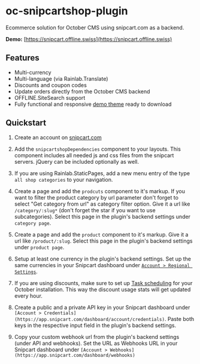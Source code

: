 # oc-snipcartshop-plugin

Ecommerce solution for October CMS using snipcart.com as a backend.

**Demo:** [https://snipcart.offline.swiss](https://snipcart.offline.swiss)

## Features

* Multi-currency
* Multi-language (via Rainlab.Translate)
* Discounts and coupon codes
* Update orders directly from the October CMS backend
* OFFLINE.SiteSearch support
* Fully functional and responsive [demo theme](https://github.com/OFFLINE-GmbH/oc-snipcartshop-theme) ready to download 

## Quickstart

1. Create an account on [snipcart.com](http://snipcart.com)

1. Add the `snipcartshopDependencies` component to your layouts. This component includes all needed js and css files from the snipcart servers. jQuery can be included optionally as well.

1. If you are using Rainlab.StaticPages, add a new menu entry of the type `all shop categories` to your navigation.  

1. Create a page and add the `prodcuts` component to it's markup. If you want to filter the product category by url parameter don't forget to select "Get category from url" as category filter option. Give it a url like `/category/:slug*` (don't forget the star if you want to use subcategories). Select this page in the plugin's backend settings under `category page`.

1. Create a page and add the `product` component to it's markup. Give it a url like `/product/:slug`. Select this page in the plugin's backend settings under `product page`.

1. Setup at least one currency in the plugin's backend settings. Set up the same currencies in your Snipcart dashboard under [`Account > Regional Settings`](https://app.snipcart.com/dashboard/settings/regional).

1. If you are using discounts, make sure to set up [Task scheduling](http://octobercms.com/docs/plugin/scheduling) for your October installation. This way the discount usage stats will get updated every hour.

1. Create a public and a private API key in your Snipcart dashboard under `[Account > Credentials](https://app.snipcart.com/dashboard/account/credentials)`. Paste both keys in the respective input field in the plugin's backend settings.

1. Copy your custom webhook url from the plugin's backend settings (under API and webhooks). Set the URL as Webhooks URL in your Snipcart dashboard under `[Account > Webhooks](https://app.snipcart.com/dashboard/webhooks) `